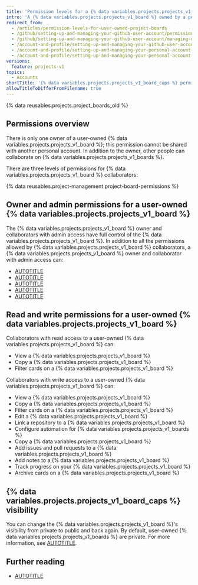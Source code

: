 ```yaml
---
title: 'Permission levels for a {% data variables.projects.projects_v1_board %} owned by a personal account'
intro: 'A {% data variables.projects.projects_v1_board %} owned by a personal account has two permission levels: the {% data variables.projects.projects_v1_board %} owner and collaborators.'
redirect_from:
  - /articles/permission-levels-for-user-owned-project-boards
  - /github/setting-up-and-managing-your-github-user-account/permission-levels-for-user-owned-project-boards
  - /github/setting-up-and-managing-your-github-user-account/managing-user-account-settings/permission-levels-for-user-owned-project-boards
  - /account-and-profile/setting-up-and-managing-your-github-user-account/managing-user-account-settings/permission-levels-for-user-owned-project-boards
  - /account-and-profile/setting-up-and-managing-your-personal-account-on-github/managing-personal-account-settings/permission-levels-for-a-project-board-owned-by-a-personal-account
  - /account-and-profile/setting-up-and-managing-your-personal-account-on-github/managing-user-account-settings/permission-levels-for-a-project-board-owned-by-a-personal-account
versions:
  feature: projects-v1
topics:
  - Accounts
shortTitle: '{% data variables.projects.projects_v1_board_caps %} permissions'
allowTitleToDifferFromFilename: true
---
```


{% data reusables.projects.project_boards_old %}

## Permissions overview

There is only one owner of a user-owned {% data variables.projects.projects_v1_board %}; this permission cannot be shared with another personal account. In addition to the owner, other people can collaborate on {% data variables.projects.projects_v1_boards %}.

There are three levels of permissions for {% data variables.projects.projects_v1_board %} collaborators:

{% data reusables.project-management.project-board-permissions %}

## Owner and admin permissions for a user-owned {% data variables.projects.projects_v1_board %}

The {% data variables.projects.projects_v1_board %} owner and collaborators with admin access have full control of the {% data variables.projects.projects_v1_board %}. In addition to all the permissions allowed by {% data variables.projects.projects_v1_board %} collaborators, a {% data variables.projects.projects_v1_board %} owner and collaborator with admin access can:

* [AUTOTITLE](/account-and-profile/setting-up-and-managing-your-personal-account-on-github/managing-user-account-settings/managing-access-to-your-personal-accounts-project-boards)
* [AUTOTITLE](/issues/organizing-your-work-with-project-boards/managing-project-boards/changing-project-board-visibility)
* [AUTOTITLE](/issues/organizing-your-work-with-project-boards/managing-project-boards/deleting-a-project-board)
* [AUTOTITLE](/issues/organizing-your-work-with-project-boards/managing-project-boards/closing-a-project-board)
* [AUTOTITLE](/issues/organizing-your-work-with-project-boards/managing-project-boards/reopening-a-closed-project-board)

## Read and write permissions for a user-owned {% data variables.projects.projects_v1_board %}

Collaborators with read access to a user-owned {% data variables.projects.projects_v1_board %} can:

* View a {% data variables.projects.projects_v1_board %}
* Copy a {% data variables.projects.projects_v1_board %}
* Filter cards on a {% data variables.projects.projects_v1_board %}

Collaborators with write access to a user-owned {% data variables.projects.projects_v1_board %} can:

* View a {% data variables.projects.projects_v1_board %}
* Copy a {% data variables.projects.projects_v1_board %}
* Filter cards on a {% data variables.projects.projects_v1_board %}
* Edit a {% data variables.projects.projects_v1_board %}
* Link a repository to a {% data variables.projects.projects_v1_board %}
* Configure automation for {% data variables.projects.projects_v1_boards %}
* Copy a {% data variables.projects.projects_v1_board %}
* Add issues and pull requests to a {% data variables.projects.projects_v1_board %}
* Add notes to a {% data variables.projects.projects_v1_board %}
* Track progress on your {% data variables.projects.projects_v1_board %}
* Archive cards on a {% data variables.projects.projects_v1_board %}

## {% data variables.projects.projects_v1_board_caps %} visibility

You can change the {% data variables.projects.projects_v1_board %}'s visibility from private to public and back again. By default, user-owned {% data variables.projects.projects_v1_boards %} are private. For more information, see [AUTOTITLE](/issues/organizing-your-work-with-project-boards/managing-project-boards/changing-project-board-visibility).

## Further reading

* [AUTOTITLE](/account-and-profile/setting-up-and-managing-your-personal-account-on-github/managing-user-account-settings/managing-access-to-your-personal-accounts-project-boards)
